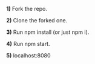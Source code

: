 <p><b>1)</b> Fork the repo.</p>
<p><b>2)</b> Clone the forked one.</p>
<p><b>3)</b> Run npm install (or just npm i).</p>
<p><b>4)</b> Run npm start.</p>
<p><b>5)</b> localhost:8080</p>